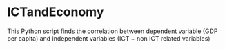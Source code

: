 # ICTandEconomy
This Python script finds the correlation between dependent variable (GDP per capita) and independent variables (ICT + non ICT related variables)
